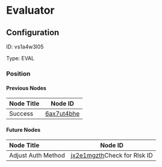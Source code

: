 # Evaluator
## Configuration
ID:  vs1a4w3l05

Type: EVAL 








### Position

#### Previous Nodes
| Node Title | Node ID |
| :------------- | ------------ |
| Success | [6ax7ut4bhe](./6ax7ut4bhe.md) | 
 
 #### Future Nodes
| Node Title | Node ID |
| :------------- | ------------ |
| Adjust Auth Method |[jx2e1mgzth](./jx2e1mgzth.md)Check for RIsk ID |[xldkllymko](./xldkllymko.md) | 